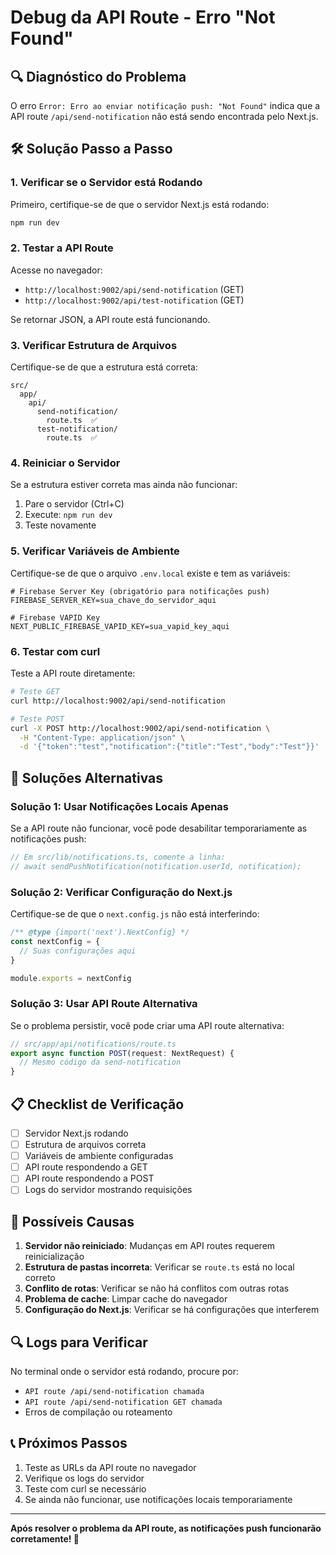 # Debug da API Route - Erro "Not Found"

## 🔍 Diagnóstico do Problema

O erro `Error: Erro ao enviar notificação push: "Not Found"` indica que a API route `/api/send-notification` não está sendo encontrada pelo Next.js.

## 🛠️ Solução Passo a Passo

### 1. **Verificar se o Servidor está Rodando**

Primeiro, certifique-se de que o servidor Next.js está rodando:

```bash
npm run dev
```

### 2. **Testar a API Route**

Acesse no navegador:
- `http://localhost:9002/api/send-notification` (GET)
- `http://localhost:9002/api/test-notification` (GET)

Se retornar JSON, a API route está funcionando.

### 3. **Verificar Estrutura de Arquivos**

Certifique-se de que a estrutura está correta:

```
src/
  app/
    api/
      send-notification/
        route.ts  ✅
      test-notification/
        route.ts  ✅
```

### 4. **Reiniciar o Servidor**

Se a estrutura estiver correta mas ainda não funcionar:

1. Pare o servidor (Ctrl+C)
2. Execute: `npm run dev`
3. Teste novamente

### 5. **Verificar Variáveis de Ambiente**

Certifique-se de que o arquivo `.env.local` existe e tem as variáveis:

```env
# Firebase Server Key (obrigatório para notificações push)
FIREBASE_SERVER_KEY=sua_chave_do_servidor_aqui

# Firebase VAPID Key
NEXT_PUBLIC_FIREBASE_VAPID_KEY=sua_vapid_key_aqui
```

### 6. **Testar com curl**

Teste a API route diretamente:

```bash
# Teste GET
curl http://localhost:9002/api/send-notification

# Teste POST
curl -X POST http://localhost:9002/api/send-notification \
  -H "Content-Type: application/json" \
  -d '{"token":"test","notification":{"title":"Test","body":"Test"}}'
```

## 🔧 Soluções Alternativas

### **Solução 1: Usar Notificações Locais Apenas**

Se a API route não funcionar, você pode desabilitar temporariamente as notificações push:

```typescript
// Em src/lib/notifications.ts, comente a linha:
// await sendPushNotification(notification.userId, notification);
```

### **Solução 2: Verificar Configuração do Next.js**

Certifique-se de que o `next.config.js` não está interferindo:

```javascript
/** @type {import('next').NextConfig} */
const nextConfig = {
  // Suas configurações aqui
}

module.exports = nextConfig
```

### **Solução 3: Usar API Route Alternativa**

Se o problema persistir, você pode criar uma API route alternativa:

```typescript
// src/app/api/notifications/route.ts
export async function POST(request: NextRequest) {
  // Mesmo código da send-notification
}
```

## 📋 Checklist de Verificação

- [ ] Servidor Next.js rodando
- [ ] Estrutura de arquivos correta
- [ ] Variáveis de ambiente configuradas
- [ ] API route respondendo a GET
- [ ] API route respondendo a POST
- [ ] Logs do servidor mostrando requisições

## 🚨 Possíveis Causas

1. **Servidor não reiniciado**: Mudanças em API routes requerem reinicialização
2. **Estrutura de pastas incorreta**: Verificar se `route.ts` está no local correto
3. **Conflito de rotas**: Verificar se não há conflitos com outras rotas
4. **Problema de cache**: Limpar cache do navegador
5. **Configuração do Next.js**: Verificar se há configurações que interferem

## 🔍 Logs para Verificar

No terminal onde o servidor está rodando, procure por:
- `API route /api/send-notification chamada`
- `API route /api/send-notification GET chamada`
- Erros de compilação ou roteamento

## 📞 Próximos Passos

1. Teste as URLs da API route no navegador
2. Verifique os logs do servidor
3. Teste com curl se necessário
4. Se ainda não funcionar, use notificações locais temporariamente

---

**Após resolver o problema da API route, as notificações push funcionarão corretamente! 🎉**

